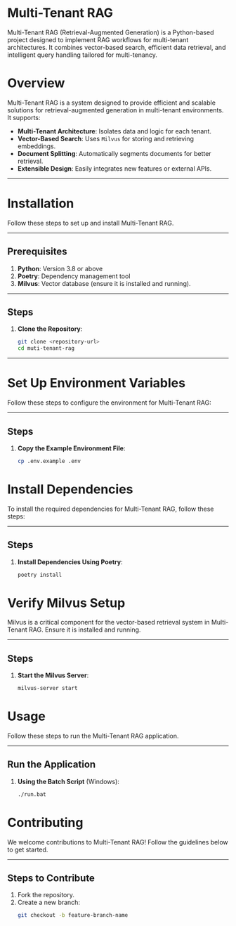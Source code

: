 # Multi-Tenant RAG

Multi-Tenant RAG (Retrieval-Augmented Generation) is a Python-based project designed to implement RAG workflows for multi-tenant architectures. It combines vector-based search, efficient data retrieval, and intelligent query handling tailored for multi-tenancy.

# Overview

Multi-Tenant RAG is a system designed to provide efficient and scalable solutions for retrieval-augmented generation in multi-tenant environments. It supports:

- **Multi-Tenant Architecture**: Isolates data and logic for each tenant.
- **Vector-Based Search**: Uses `Milvus` for storing and retrieving embeddings.
- **Document Splitting**: Automatically segments documents for better retrieval.
- **Extensible Design**: Easily integrates new features or external APIs.

---
# Installation

Follow these steps to set up and install Multi-Tenant RAG.

---

## Prerequisites

1. **Python**: Version 3.8 or above
2. **Poetry**: Dependency management tool
3. **Milvus**: Vector database (ensure it is installed and running).

---

## Steps

1. **Clone the Repository**:
   ```bash
   git clone <repository-url>
   cd muti-tenant-rag
---
# Set Up Environment Variables

Follow these steps to configure the environment for Multi-Tenant RAG:

---
## Steps

1. **Copy the Example Environment File**:
   ```bash
   cp .env.example .env

# Install Dependencies

To install the required dependencies for Multi-Tenant RAG, follow these steps:

---

## Steps

1. **Install Dependencies Using Poetry**:
   ```bash
   poetry install

# Verify Milvus Setup

Milvus is a critical component for the vector-based retrieval system in Multi-Tenant RAG. Ensure it is installed and running.

---

## Steps

1. **Start the Milvus Server**:
   ```bash
   milvus-server start

# Usage

Follow these steps to run the Multi-Tenant RAG application.

---

## Run the Application

1. **Using the Batch Script** (Windows):
   ```bash
   ./run.bat

# Contributing

We welcome contributions to Multi-Tenant RAG! Follow the guidelines below to get started.

---

## Steps to Contribute

1. Fork the repository.
2. Create a new branch:
   ```bash
   git checkout -b feature-branch-name

